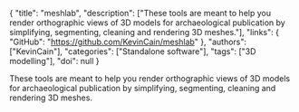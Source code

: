 {
  "title": "meshlab",
  "description": ["These tools are meant to help you render orthographic views of 3D models for archaeological publication by simplifying, segmenting, cleaning and rendering 3D meshes."],
  "links": {
    "GitHub": "https://github.com/KevinCain/meshlab"
  },
  "authors": ["KevinCain"],
  "categories": ["Standalone software"],
  "tags": ["3D modelling"],
  "doi": null
}

<!-- Generated by csv2md.R – do not edit by hand -->

These tools are meant to help you render orthographic views of 3D models for archaeological publication by simplifying, segmenting, cleaning and rendering 3D meshes.